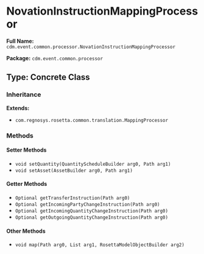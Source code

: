 # NovationInstructionMappingProcessor

**Full Name:** `cdm.event.common.processor.NovationInstructionMappingProcessor`

**Package:** `cdm.event.common.processor`

## Type: Concrete Class

### Inheritance

**Extends:**
- `com.regnosys.rosetta.common.translation.MappingProcessor`

### Methods

#### Setter Methods

- `void setQuantity(QuantityScheduleBuilder arg0, Path arg1)`
- `void setAsset(AssetBuilder arg0, Path arg1)`

#### Getter Methods

- `Optional getTransferInstruction(Path arg0)`
- `Optional getIncomingPartyChangeInstruction(Path arg0)`
- `Optional getIncomingQuantityChangeInstruction(Path arg0)`
- `Optional getOutgoingQuantityChangeInstruction(Path arg0)`

#### Other Methods

- `void map(Path arg0, List arg1, RosettaModelObjectBuilder arg2)`

